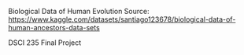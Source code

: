 Biological Data of Human Evolution
Source: https://www.kaggle.com/datasets/santiago123678/biological-data-of-human-ancestors-data-sets

DSCI 235 Final Project

